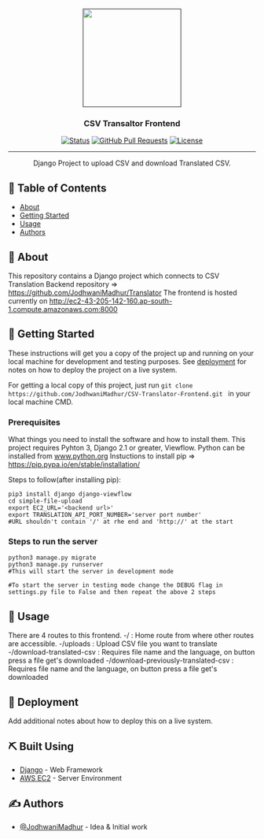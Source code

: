 <p align="center">
  <a href="" rel="noopener">
 <img width=200px height=200px src="https://st3.depositphotos.com/10376142/32584/v/950/depositphotos_325841400-stock-illustration-grey-translator-icon-isolated-on.jpg?forcejpeg=true"></a>
</p>

<h3 align="center">CSV Transaltor Frontend</h3>

<div align="center">

[![Status](https://img.shields.io/badge/status-active-success.svg)]()
[![GitHub Pull Requests](https://img.shields.io/github/issues-pr/kylelobo/The-Documentation-Compendium.svg)](https://github.com/kylelobo/The-Documentation-Compendium/pulls)
[![License](https://img.shields.io/badge/license-MIT-blue.svg)](/LICENSE)

</div>

---

<p align="center"> Django Project to upload CSV and download Translated CSV.
    <br> 
</p>

## 📝 Table of Contents

- [About](#about)
- [Getting Started](#getting_started)
- [Usage](#usage)
- [Authors](#authors)


## 🧐 About <a name = "about"></a>

This repository contains a Django project which connects to CSV Translation Backend repository => https://github.com/JodhwaniMadhur/Translator
The frontend is hosted currently on http://ec2-43-205-142-160.ap-south-1.compute.amazonaws.com:8000

## 🏁 Getting Started <a name = "getting_started"></a>

These instructions will get you a copy of the project up and running on your local machine for development and testing purposes. See [deployment](#deployment) for notes on how to deploy the project on a live system.

For getting a local copy of this project, just run ```git clone https://github.com/JodhwaniMadhur/CSV-Translator-Frontend.git ``` in your local machine CMD.

### Prerequisites

What things you need to install the software and how to install them.
This project requires Pyhton 3, Django 2.1 or greater, Viewflow.
Python can be installed from www.python.org
Instuctions to install pip => https://pip.pypa.io/en/stable/installation/ 

Steps to follow(after installing pip):

```
pip3 install django django-viewflow
cd simple-file-upload
export EC2_URL='<backend url>' 
export TRANSLATION_API_PORT_NUMBER='server port number'
#URL shouldn't contain '/' at rhe end and 'http://' at the start

```

### Steps to run the server

```
python3 manage.py migrate
python3 manage.py runserver
#This will start the server in development mode

#To start the server in testing mode change the DEBUG flag in settings.py file to False and then repeat the above 2 steps
```


## 🎈 Usage <a name="usage"></a>

There are 4 routes to this frontend.
-/ : Home route from where other routes are accessible.
-/uploads : Upload CSV file you want to translate
-/download-translated-csv : Requires file name and the language, on button press a file get's downloaded
-/download-previously-translated-csv : Requires file name and the language, on button press a file get's downloaded

## 🚀 Deployment <a name = "deployment"></a>

Add additional notes about how to deploy this on a live system.

## ⛏️ Built Using <a name = "built_using"></a>

- [Django](https://www.djangoproject.com/) - Web Framework
- [AWS EC2](https://aws.amazon.com/ec2/) - Server Environment

## ✍️ Authors <a name = "authors"></a>

- [@JodhwaniMadhur](https://github.com/JodhwaniMadhur) - Idea & Initial work

